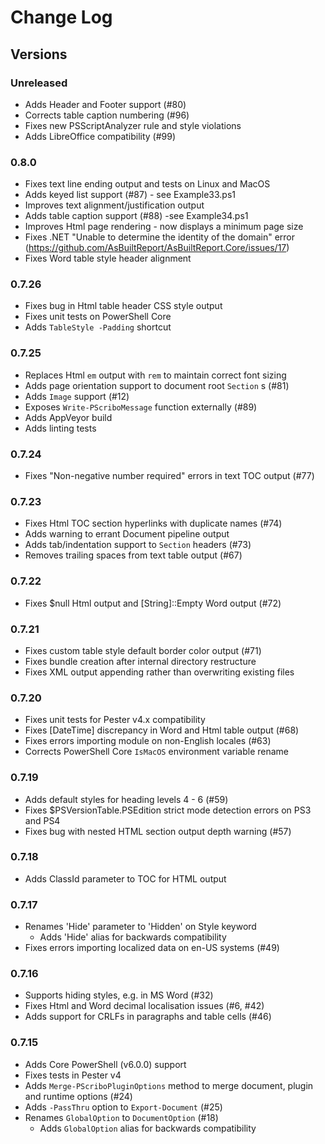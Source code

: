 # Change Log #

## Versions ##

### Unreleased ###

* Adds Header and Footer support (#80)
* Corrects table caption numbering (#96)
* Fixes new PSScriptAnalyzer rule and style violations
* Adds LibreOffice compatibility (#99)

### 0.8.0 ###

* Fixes text line ending output and tests on Linux and MacOS
* Adds keyed list support (#87) - see Example33.ps1
* Improves text alignment/justification output
* Adds table caption support (#88) -see Example34.ps1
* Improves Html page rendering - now displays a minimum page size
* Fixes .NET "Unable to determine the identity of the domain" error (https://github.com/AsBuiltReport/AsBuiltReport.Core/issues/17)
* Fixes Word table style header alignment

### 0.7.26 ###

* Fixes bug in Html table header CSS style output
* Fixes unit tests on PowerShell Core
* Adds `TableStyle -Padding` shortcut

### 0.7.25 ###

* Replaces Html `em` output with `rem` to maintain correct font sizing
* Adds page orientation support to document root `Section` s (#81)
* Adds `Image` support (#12)
* Exposes `Write-PScriboMessage` function externally (#89)
* Adds AppVeyor build
* Adds linting tests

### 0.7.24 ###

* Fixes "Non-negative number required" errors in text TOC output (#77)

### 0.7.23 ###

* Fixes Html TOC section hyperlinks with duplicate names (#74)
* Adds warning to errant Document pipeline output
* Adds tab/indentation support to `Section` headers (#73)
* Removes trailing spaces from text table output (#67)

### 0.7.22 ###

* Fixes $null Html output and [String]::Empty Word output (#72)

### 0.7.21 ###

* Fixes custom table style default border color output (#71)
* Fixes bundle creation after internal directory restructure
* Fixes XML output appending rather than overwriting existing files

### 0.7.20 ###

* Fixes unit tests for Pester v4.x compatibility
* Fixes [DateTime] discrepancy in Word and Html table output (#68)
* Fixes errors importing module on non-English locales (#63)
* Corrects PowerShell Core `IsMacOS` environment variable rename

### 0.7.19 ###

* Adds default styles for heading levels 4 - 6 (#59)
* Fixes $PSVersionTable.PSEdition strict mode detection errors on PS3 and PS4
* Fixes bug with nested HTML section output depth warning (#57)

### 0.7.18 ###

* Adds ClassId parameter to TOC for HTML output

### 0.7.17 ###

* Renames 'Hide' parameter to 'Hidden' on Style keyword
  * Adds 'Hide' alias for backwards compatibility
* Fixes errors importing localized data on en-US systems (#49)

### 0.7.16 ###

* Supports hiding styles, e.g. in MS Word (#32)
* Fixes Html and Word decimal localisation issues (#6, #42)
* Adds support for CRLFs in paragraphs and table cells (#46)

### 0.7.15 ###

* Adds Core PowerShell (v6.0.0) support
* Fixes tests in Pester v4
* Adds `Merge-PScriboPluginOptions` method to merge document, plugin and runtime options (#24)
* Adds `-PassThru` option to `Export-Document` (#25)
* Renames `GlobalOption` to `DocumentOption` (#18)
  * Adds `GlobalOption` alias for backwards compatibility
